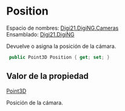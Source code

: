 # Position

Espacio de nombres: [Digi21.DigiNG.Cameras](../../../)  
Ensamblado: [Digi21.DigiNG](../../../../)

Devuelve o asigna la posición de la cámara.

```csharp
 public Point3D Position { get; set; }
```

## Valor de la propiedad

[Point3D](../../../../digi21.math/clases/point3d.md)

Posición de la cámara.



